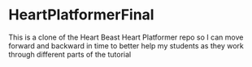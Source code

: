 # HeartPlatformerFinal
This is a clone of the Heart Beast Heart Platformer repo so I can move forward and backward in time to better help my students as they work through different parts of the tutorial
